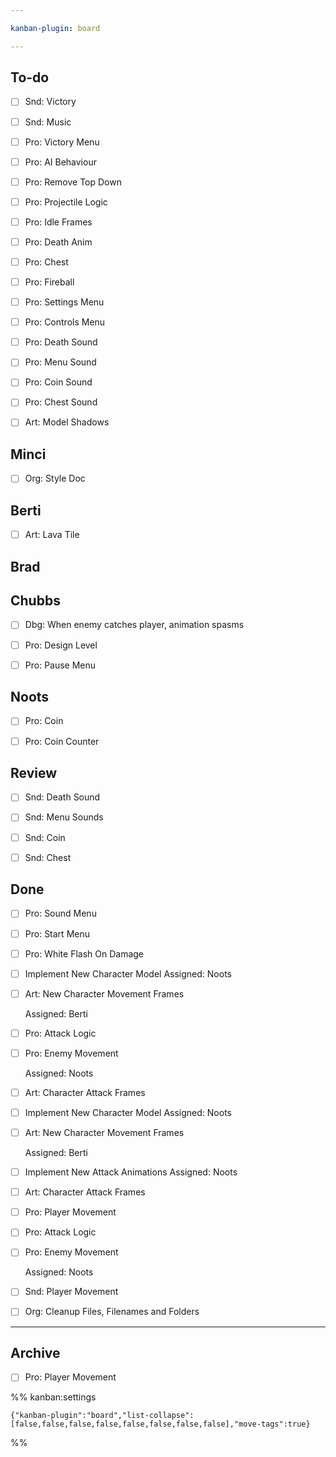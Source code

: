 ```yaml
---

kanban-plugin: board

---
```


## To-do

- [ ] Snd: Victory
- [ ] Snd: Music
- [ ] Pro: Victory Menu
- [ ] Pro: AI Behaviour
- [ ] Pro: Remove Top Down
- [ ] Pro: Projectile Logic
- [ ] Pro: Idle Frames
- [ ] Pro: Death Anim
- [ ] Pro: Chest
- [ ] Pro: Fireball
- [ ] Pro: Settings Menu
- [ ] Pro: Controls Menu
- [ ] Pro: Death Sound
- [ ] Pro: Menu Sound
- [ ] Pro: Coin Sound
- [ ] Pro: Chest Sound
- [ ] Art: Model Shadows


## Minci

- [ ] Org: Style Doc


## Berti

- [ ] Art: Lava Tile


## Brad



## Chubbs

- [ ] Dbg: When enemy catches player, animation spasms
- [ ] Pro: Design Level
- [ ] Pro: Pause Menu


## Noots

- [ ] Pro: Coin
- [ ] Pro: Coin Counter


## Review

- [ ] Snd: Death Sound
- [ ] Snd: Menu Sounds
- [ ] Snd: Coin
- [ ] Snd: Chest


## Done

- [ ] Pro: Sound Menu
- [ ] Pro:  Start Menu
- [ ] Pro: White Flash On Damage
- [ ] Implement New Character Model
	Assigned: Noots
- [ ] Art: New Character Movement Frames
	
	Assigned: Berti
- [ ] Pro: Attack Logic
- [ ] Pro: Enemy Movement
	
	Assigned: Noots
- [ ] Art: Character Attack Frames
- [ ] Implement New Character Model
	Assigned: Noots
- [ ] Art: New Character Movement Frames
	
	Assigned: Berti
- [ ] Implement New Attack Animations
	Assigned: Noots
- [ ] Art: Character Attack Frames
- [ ] Pro: Player Movement
- [ ] Pro: Attack Logic
- [ ] Pro: Enemy Movement
	
	Assigned: Noots
- [ ] Snd: Player Movement
- [ ] Org: Cleanup Files, Filenames and Folders


***

## Archive

- [ ] Pro: Player Movement

%% kanban:settings
```
{"kanban-plugin":"board","list-collapse":[false,false,false,false,false,false,false,false],"move-tags":true}
```
%%